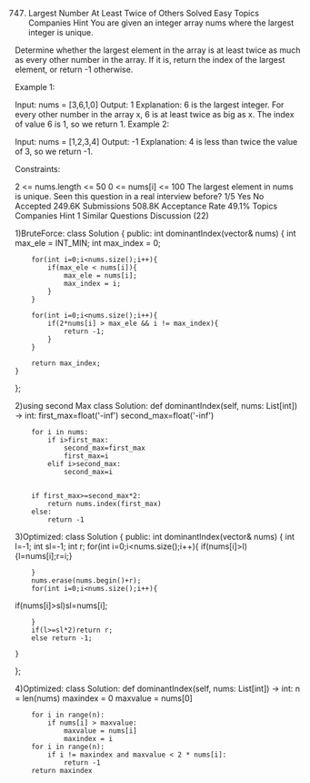 747. Largest Number At Least Twice of Others
Solved
Easy
Topics
Companies
Hint
You are given an integer array nums where the largest integer is unique.

Determine whether the largest element in the array is at least twice as much as every other number in the array. If it is, return the index of the largest element, or return -1 otherwise.

 

Example 1:

Input: nums = [3,6,1,0]
Output: 1
Explanation: 6 is the largest integer.
For every other number in the array x, 6 is at least twice as big as x.
The index of value 6 is 1, so we return 1.
Example 2:

Input: nums = [1,2,3,4]
Output: -1
Explanation: 4 is less than twice the value of 3, so we return -1.
 

Constraints:

2 <= nums.length <= 50
0 <= nums[i] <= 100
The largest element in nums is unique.
Seen this question in a real interview before?
1/5
Yes
No
Accepted
249.6K
Submissions
508.8K
Acceptance Rate
49.1%
Topics
Companies
Hint 1
Similar Questions
Discussion (22)

1)BruteForce:
class Solution {
public:
    int dominantIndex(vector<int>& nums) {
        int max_ele = INT_MIN;
        int max_index = 0;

        for(int i=0;i<nums.size();i++){
            if(max_ele < nums[i]){
                max_ele = nums[i];
                max_index = i;
            }
        }

        for(int i=0;i<nums.size();i++){
            if(2*nums[i] > max_ele && i != max_index){
                return -1;
            }
        }

        return max_index;
    }
};

2)using second Max
class Solution:
    def dominantIndex(self, nums: List[int]) -> int:
        first_max=float('-inf')
        second_max=float('-inf')

        for i in nums:
            if i>first_max:
                second_max=first_max
                first_max=i
            elif i>second_max:
                second_max=i
        
        
        if first_max>=second_max*2:
            return nums.index(first_max)
        else:
            return -1

3)Optimized:
class Solution {
public:
    int dominantIndex(vector<int>& nums) {
        int l=-1;
        int sl=-1;
        int r;
        for(int i=0;i<nums.size();i++){
if(nums[i]>l){l=nums[i];r=i;}


        }
        nums.erase(nums.begin()+r);
        for(int i=0;i<nums.size();i++){
if(nums[i]>sl)sl=nums[i];


        }
        if(l>=sl*2)return r;
        else return -1;

    }
};

4)Optimized:
class Solution:
    def dominantIndex(self, nums: List[int]) -> int:
        n = len(nums)
        maxindex = 0
        maxvalue = nums[0]
        
        for i in range(n):
            if nums[i] > maxvalue:
                maxvalue = nums[i]
                maxindex = i
        for i in range(n):
            if i != maxindex and maxvalue < 2 * nums[i]:
                return -1
        return maxindex